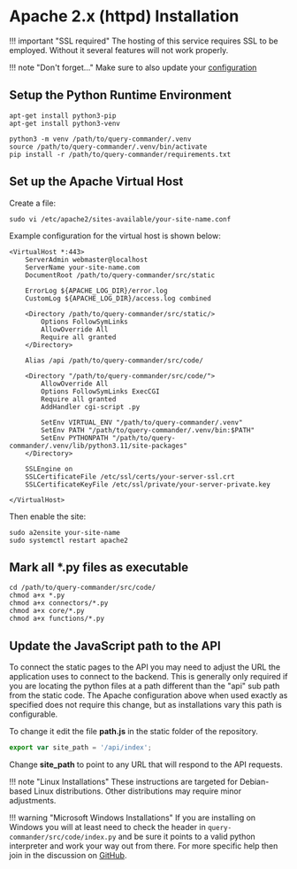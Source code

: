 # Apache 2.x (httpd) Installation

!!! important "SSL required"
    The hosting of this service requires SSL to be employed.  Without it several features will not work properly.

!!! note "Don't forget..."
    Make sure to also update your [configuration](../../configuration/authenticator/)

## Setup the Python Runtime Environment

``` shell
apt-get install python3-pip
apt-get install python3-venv

python3 -m venv /path/to/query-commander/.venv
source /path/to/query-commander/.venv/bin/activate
pip install -r /path/to/query-commander/requirements.txt
```

## Set up the Apache Virtual Host

Create a file:  

```
sudo vi /etc/apache2/sites-available/your-site-name.conf
```

Example configuration for the virtual host is shown below:

``` apacheconf
<VirtualHost *:443>
    ServerAdmin webmaster@localhost
    ServerName your-site-name.com
    DocumentRoot /path/to/query-commander/src/static

    ErrorLog ${APACHE_LOG_DIR}/error.log
    CustomLog ${APACHE_LOG_DIR}/access.log combined

    <Directory /path/to/query-commander/src/static/>
        Options FollowSymLinks
        AllowOverride All
        Require all granted
    </Directory>

    Alias /api /path/to/query-commander/src/code/

    <Directory "/path/to/query-commander/src/code/">
        AllowOverride All
        Options FollowSymLinks ExecCGI 
        Require all granted
        AddHandler cgi-script .py

        SetEnv VIRTUAL_ENV "/path/to/query-commander/.venv"
        SetEnv PATH "/path/to/query-commander/.venv/bin:$PATH"
        SetEnv PYTHONPATH "/path/to/query-commander/.venv/lib/python3.11/site-packages"
    </Directory>

    SSLEngine on
    SSLCertificateFile /etc/ssl/certs/your-server-ssl.crt
    SSLCertificateKeyFile /etc/ssl/private/your-server-private.key

</VirtualHost>
```

Then enable the site:

``` shell
sudo a2ensite your-site-name
sudo systemctl restart apache2
```

## Mark all *.py files as executable

``` shell
cd /path/to/query-commander/src/code/
chmod a+x *.py
chmod a+x connectors/*.py
chmod a+x core/*.py
chmod a+x functions/*.py
```

## Update the JavaScript path to the API

To connect the static pages to the API you may need to adjust the URL the application uses to connect to the backend.  This is generally only required if you are locating the python files at a path different than the "api" sub path from the static code.  The Apache configuration above when used exactly as specified does not require this change, but as installations vary this path is configurable.

To change it edit the file **path.js** in the static folder of the repository.

``` javascript
export var site_path = '/api/index';
```

Change **site_path** to point to any URL that will respond to the API requests.

!!! note "Linux Installations"
    These instructions are targeted for Debian-based Linux distributions.  Other distributions may require minor adjustments.  

!!! warning "Microsoft Windows Installations"
    If you are installing on Windows you will at least need to check the header in ```query-commander/src/code/index.py``` and be sure it points to a valid python interpreter and work your way out from there.  For more specific help then join in the discussion on [GitHub](https://github.com/lnxusr1/query-commander/discussions).

